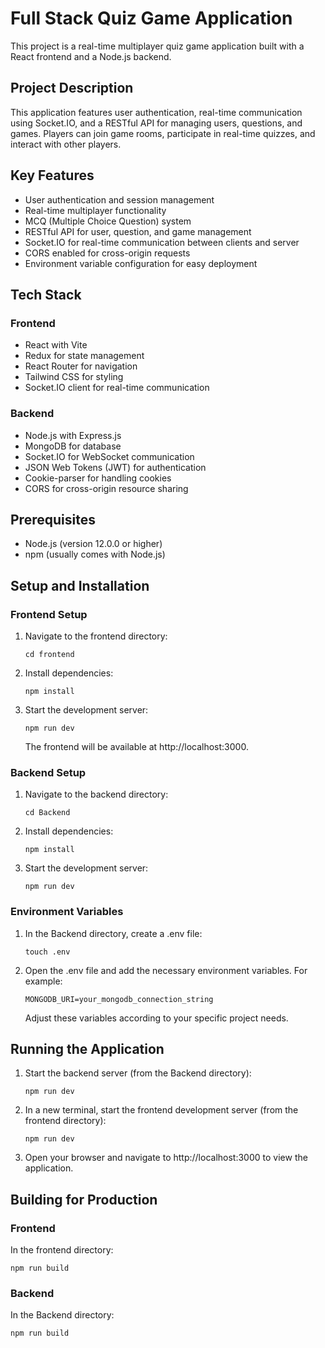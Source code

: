 # Full Stack Quiz Game Application

This project is a real-time multiplayer quiz game application built with a React frontend and a Node.js backend.

## Project Description

This application features user authentication, real-time communication using Socket.IO, and a RESTful API for managing users, questions, and games. Players can join game rooms, participate in real-time quizzes, and interact with other players.

## Key Features

- User authentication and session management
- Real-time multiplayer functionality
- MCQ (Multiple Choice Question) system
- RESTful API for user, question, and game management
- Socket.IO for real-time communication between clients and server
- CORS enabled for cross-origin requests
- Environment variable configuration for easy deployment

## Tech Stack

### Frontend
- React with Vite
- Redux for state management
- React Router for navigation
- Tailwind CSS for styling
- Socket.IO client for real-time communication

### Backend
- Node.js with Express.js
- MongoDB for database
- Socket.IO for WebSocket communication
- JSON Web Tokens (JWT) for authentication
- Cookie-parser for handling cookies
- CORS for cross-origin resource sharing

## Prerequisites

- Node.js (version 12.0.0 or higher)
- npm (usually comes with Node.js)

## Setup and Installation

### Frontend Setup

1. Navigate to the frontend directory:
   ```
   cd frontend
   ```
2. Install dependencies:
   ```
   npm install
   ```
3. Start the development server:
   ```
   npm run dev
   ```
   The frontend will be available at http://localhost:3000.

### Backend Setup

1. Navigate to the backend directory:
   ```
   cd Backend
   ```
2. Install dependencies:
   ```
   npm install
   ```
3. Start the development server:
   ```
   npm run dev
   ```

### Environment Variables

1. In the Backend directory, create a .env file:
   ```
   touch .env
   ```
2. Open the .env file and add the necessary environment variables. For example:
   ``` 
   MONGODB_URI=your_mongodb_connection_string
   ```
   Adjust these variables according to your specific project needs.

## Running the Application

1. Start the backend server (from the Backend directory):
   ```
   npm run dev
   ```
2. In a new terminal, start the frontend development server (from the frontend directory):
   ```
   npm run dev
   ```
3. Open your browser and navigate to http://localhost:3000 to view the application.

## Building for Production

### Frontend
In the frontend directory:
```
npm run build
```

### Backend
In the Backend directory:
```
npm run build
```
